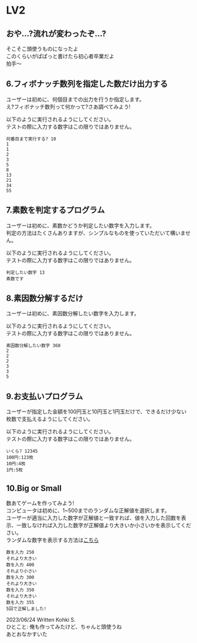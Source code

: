 # LV2
## おや...?流れが変わったぞ...?
そこそこ頭使うものになったよ  
このくらいがぱぱっと書けたら初心者卒業だよ  
拍手〜

## 6.フィボナッチ数列を指定した数だけ出力する
ユーザーは初めに、何個目までの出力を行うか指定します。  
え?フィボナッチ数列って何かって?さあ調べてみよう!  

以下のように実行されるようにしてください。  
テストの際に入力する数字はこの限りではありません。
```
何番目まで実行する? 10
1
1
2
3
5
8
13
21
34
55
```

## 7.素数を判定するプログラム
ユーザーは初めに、素数かどうか判定したい数字を入力します。  
判定の方法はたくさんありますが、シンプルなものを使っていただいて構いません。  

以下のように実行されるようにしてください。  
テストの際に入力する数字はこの限りではありません。  
```
判定したい数字 13
素数です
```

## 8.素因数分解するだけ
ユーザーは初めに、素因数分解したい数字を入力します。

以下のように実行されるようにしてください。  
テストの際に入力する数字はこの限りではありません。  
```
素因数分解したい数字 360
2
2
2
3
3
5
```

## 9.お支払いプログラム
ユーザーが指定した金額を100円玉と10円玉と1円玉だけで、できるだけ少ない枚数で支払えるようにしてください。

以下のように実行されるようにしてください。  
テストの際に入力する数字はこの限りではありません。  
```
いくら? 12345
100円:123枚
10円:4枚
1円:5枚
```

## 10.Big or Small
数あてゲームを作ってみよう!  
コンピュータは初めに、1~500までのランダムな正解値を選択します。  
ユーザーが適当に入力した数字が正解値と一致すれば、値を入力した回数を表示、一致しなければ入力した数字が正解値より大きいか小さいかを表示してください。  
ランダムな数字を表示する方法は[こちら](https://9cguide.appspot.com/21-02.html)
```
数を入力 250
それより大きい
数を入力 400
それより小さい
数を入力 300
それより大きい
数を入力 350
それより大きい
数を入力 355
5回で正解しました!
```

2023/06/24 Written Kohki S.  
ひとこと: 俺も作ってみたけど、ちゃんと頭使うね  
あとおなかすいた